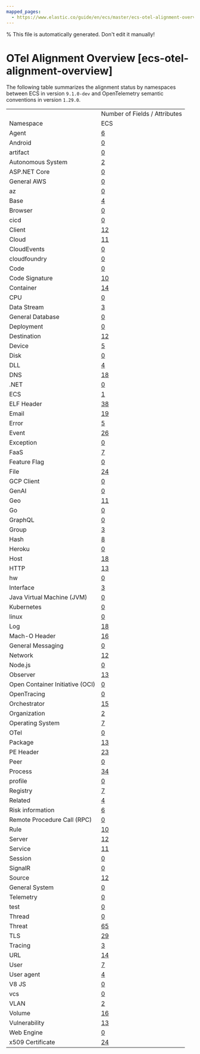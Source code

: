 ```yaml
---
mapped_pages:
  - https://www.elastic.co/guide/en/ecs/master/ecs-otel-alignment-overview.html
---
```

% This file is automatically generated. Don't edit it manually!

# OTel Alignment Overview [ecs-otel-alignment-overview]

The following table summarizes the alignment status by namespaces between ECS in version `9.1.0-dev` and OpenTelemetry semantic conventions in version `1.29.0`.

|     |     |
| --- | --- |
|  | Number of Fields / Attributes |
| Namespace | ECS | OTel | | Namespace | ECS | OTel | ![relation](https://img.shields.io/badge/match-93c93e?style=flat "match") | ![relation](https://img.shields.io/badge/equivalent-1ba9f5?style=flat "equivalent") | ![relation](https://img.shields.io/badge/related-efc20d?style=flat "related") | ![relation](https://img.shields.io/badge/conflict-910000?style=flat "conflict") | ![relation](https://img.shields.io/badge/metric-cb00cb?style=flat "metric") | ![relation](https://img.shields.io/badge/OTLP-ffdcb2?style=flat "OTLP") | ![relation](https://img.shields.io/badge/n%2Fa-f2f4fb?style=flat "na") |
| Agent | [6](/reference/ecs-agent.md) | [0](https://opentelemetry.io/docs/specs/semconv/attributes-registry/agent) | · | · | · | · | · | · | · |
| Android | [0](/reference/ecs-android.md) | [1](https://opentelemetry.io/docs/specs/semconv/attributes-registry/android) | · | · | · | · | · | · |  |
| artifact | [0](/reference/ecs-artifact.md) | [7](https://opentelemetry.io/docs/specs/semconv/attributes-registry/artifact) | · | · | · | · | · | · |  |
| Autonomous System | [2](/reference/ecs-as.md) | [0](https://opentelemetry.io/docs/specs/semconv/attributes-registry/as) | · | · | · | · | · | · | · |
| ASP.NET Core | [0](/reference/ecs-aspnetcore.md) | [7](https://opentelemetry.io/docs/specs/semconv/attributes-registry/aspnetcore) | · | · | · | · | · | · |  |
| General AWS | [0](/reference/ecs-aws.md) | [42](https://opentelemetry.io/docs/specs/semconv/attributes-registry/aws) | · | · | · | · | · | · |  |
| az | [0](/reference/ecs-az.md) | [2](https://opentelemetry.io/docs/specs/semconv/attributes-registry/az) | · | · | · | · | · | · |  |
| Base | [4](/reference/ecs-base.md) | [0](https://opentelemetry.io/docs/specs/semconv/attributes-registry/base) | · | · | 2 | · | · | 4 | · |
| Browser | [0](/reference/ecs-browser.md) | [4](https://opentelemetry.io/docs/specs/semconv/attributes-registry/browser) | · | · | · | · | · | · |  |
| cicd | [0](/reference/ecs-cicd.md) | [6](https://opentelemetry.io/docs/specs/semconv/attributes-registry/cicd) | · | · | · | · | · | · |  |
| Client | [12](/reference/ecs-client.md) | [2](https://opentelemetry.io/docs/specs/semconv/attributes-registry/client) | 2 | · | · | · | · | · | · |
| Cloud | [11](/reference/ecs-cloud.md) | [6](https://opentelemetry.io/docs/specs/semconv/attributes-registry/cloud) | 4 | 1 | · | · | · | · | · |
| CloudEvents | [0](/reference/ecs-cloudevents.md) | [5](https://opentelemetry.io/docs/specs/semconv/attributes-registry/cloudevents) | · | · | · | · | · | · |  |
| cloudfoundry | [0](/reference/ecs-cloudfoundry.md) | [11](https://opentelemetry.io/docs/specs/semconv/attributes-registry/cloudfoundry) | · | · | · | · | · | · |  |
| Code | [0](/reference/ecs-code.md) | [6](https://opentelemetry.io/docs/specs/semconv/attributes-registry/code) | · | · | · | · | · | · |  |
| Code Signature | [10](/reference/ecs-code_signature.md) | [0](https://opentelemetry.io/docs/specs/semconv/attributes-registry/code-signature) | · | · | · | · | · | · | · |
| Container | [14](/reference/ecs-container.md) | [13](https://opentelemetry.io/docs/specs/semconv/attributes-registry/container) | 4 | 2 | 1 | · | 2 | · | · |
| CPU | [0](/reference/ecs-cpu.md) | [1](https://opentelemetry.io/docs/specs/semconv/attributes-registry/cpu) | · | · | · | · | · | · |  |
| Data Stream | [3](/reference/ecs-data_stream.md) | [0](https://opentelemetry.io/docs/specs/semconv/attributes-registry/data-stream) | · | · | · | · | · | · | 3 |
| General Database | [0](/reference/ecs-db.md) | [27](https://opentelemetry.io/docs/specs/semconv/attributes-registry/db) | · | · | · | · | · | · |  |
| Deployment | [0](/reference/ecs-deployment.md) | [4](https://opentelemetry.io/docs/specs/semconv/attributes-registry/deployment) | · | · | · | · | · | · |  |
| Destination | [12](/reference/ecs-destination.md) | [2](https://opentelemetry.io/docs/specs/semconv/attributes-registry/destination) | 2 | · | · | · | · | · | · |
| Device | [5](/reference/ecs-device.md) | [4](https://opentelemetry.io/docs/specs/semconv/attributes-registry/device) | 4 | · | · | · | · | · | · |
| Disk | [0](/reference/ecs-disk.md) | [1](https://opentelemetry.io/docs/specs/semconv/attributes-registry/disk) | · | · | · | · | · | · |  |
| DLL | [4](/reference/ecs-dll.md) | [0](https://opentelemetry.io/docs/specs/semconv/attributes-registry/dll) | · | · | · | · | · | · | · |
| DNS | [18](/reference/ecs-dns.md) | [1](https://opentelemetry.io/docs/specs/semconv/attributes-registry/dns) | 1 | · | · | · | · | · | · |
| .NET | [0](/reference/ecs-dotnet.md) | [1](https://opentelemetry.io/docs/specs/semconv/attributes-registry/dotnet) | · | · | · | · | · | · |  |
| ECS | [1](/reference/ecs-ecs.md) | [0](https://opentelemetry.io/docs/specs/semconv/attributes-registry/ecs) | · | · | · | · | · | · | 1 |
| ELF Header | [38](/reference/ecs-elf.md) | [0](https://opentelemetry.io/docs/specs/semconv/attributes-registry/elf) | · | · | · | · | · | · | · |
| Email | [19](/reference/ecs-email.md) | [0](https://opentelemetry.io/docs/specs/semconv/attributes-registry/email) | · | · | · | · | · | · | · |
| Error | [5](/reference/ecs-error.md) | [1](https://opentelemetry.io/docs/specs/semconv/attributes-registry/error) | 1 | 2 | · | · | · | · | · |
| Event | [26](/reference/ecs-event.md) | [1](https://opentelemetry.io/docs/specs/semconv/attributes-registry/event) | · | · | · | · | · | · | · |
| Exception | [0](/reference/ecs-exception.md) | [4](https://opentelemetry.io/docs/specs/semconv/attributes-registry/exception) | · | · | · | · | · | · |  |
| FaaS | [7](/reference/ecs-faas.md) | [16](https://opentelemetry.io/docs/specs/semconv/attributes-registry/faas) | 3 | 2 | · | · | · | · | · |
| Feature Flag | [0](/reference/ecs-feature_flag.md) | [8](https://opentelemetry.io/docs/specs/semconv/attributes-registry/feature-flag) | · | · | · | · | · | · |  |
| File | [24](/reference/ecs-file.md) | [18](https://opentelemetry.io/docs/specs/semconv/attributes-registry/file) | 11 | 7 | · | · | · | · | · |
| GCP Client | [0](/reference/ecs-gcp.md) | [5](https://opentelemetry.io/docs/specs/semconv/attributes-registry/gcp) | · | · | · | · | · | · |  |
| GenAI | [0](/reference/ecs-gen_ai.md) | [22](https://opentelemetry.io/docs/specs/semconv/attributes-registry/gen-ai) | · | · | · | · | · | · |  |
| Geo | [11](/reference/ecs-geo.md) | [7](https://opentelemetry.io/docs/specs/semconv/attributes-registry/geo) | 1 | 4 | 2 | · | · | · | · |
| Go | [0](/reference/ecs-go.md) | [1](https://opentelemetry.io/docs/specs/semconv/attributes-registry/go) | · | · | · | · | · | · |  |
| GraphQL | [0](/reference/ecs-graphql.md) | [3](https://opentelemetry.io/docs/specs/semconv/attributes-registry/graphql) | · | · | · | · | · | · |  |
| Group | [3](/reference/ecs-group.md) | [0](https://opentelemetry.io/docs/specs/semconv/attributes-registry/group) | · | · | · | · | · | · | · |
| Hash | [8](/reference/ecs-hash.md) | [0](https://opentelemetry.io/docs/specs/semconv/attributes-registry/hash) | · | · | · | · | · | · | · |
| Heroku | [0](/reference/ecs-heroku.md) | [3](https://opentelemetry.io/docs/specs/semconv/attributes-registry/heroku) | · | · | · | · | · | · |  |
| Host | [18](/reference/ecs-host.md) | [15](https://opentelemetry.io/docs/specs/semconv/attributes-registry/host) | 5 | 1 | · | · | 8 | · | · |
| HTTP | [13](/reference/ecs-http.md) | [12](https://opentelemetry.io/docs/specs/semconv/attributes-registry/http) | 1 | 5 | 2 | 1 | · | · | · |
| hw | [0](/reference/ecs-hw.md) | [5](https://opentelemetry.io/docs/specs/semconv/attributes-registry/hw) | · | · | · | · | · | · |  |
| Interface | [3](/reference/ecs-interface.md) | [0](https://opentelemetry.io/docs/specs/semconv/attributes-registry/interface) | · | · | · | · | · | · | · |
| Java Virtual Machine (JVM) | [0](/reference/ecs-jvm.md) | [7](https://opentelemetry.io/docs/specs/semconv/attributes-registry/jvm) | · | · | · | · | · | · |  |
| Kubernetes | [0](/reference/ecs-k8s.md) | [26](https://opentelemetry.io/docs/specs/semconv/attributes-registry/k8s) | · | · | · | · | · | · |  |
| linux | [0](/reference/ecs-linux.md) | [1](https://opentelemetry.io/docs/specs/semconv/attributes-registry/linux) | · | · | · | · | · | · |  |
| Log | [18](/reference/ecs-log.md) | [7](https://opentelemetry.io/docs/specs/semconv/attributes-registry/log) | 1 | · | · | · | · | 1 | · |
| Mach-O Header | [16](/reference/ecs-macho.md) | [0](https://opentelemetry.io/docs/specs/semconv/attributes-registry/macho) | · | · | · | · | · | · | · |
| General Messaging | [0](/reference/ecs-messaging.md) | [37](https://opentelemetry.io/docs/specs/semconv/attributes-registry/messaging) | · | · | · | · | · | · |  |
| Network | [12](/reference/ecs-network.md) | [16](https://opentelemetry.io/docs/specs/semconv/attributes-registry/network) | 2 | 1 | · | · | · | · | · |
| Node.js | [0](/reference/ecs-nodejs.md) | [1](https://opentelemetry.io/docs/specs/semconv/attributes-registry/nodejs) | · | · | · | · | · | · |  |
| Observer | [13](/reference/ecs-observer.md) | [0](https://opentelemetry.io/docs/specs/semconv/attributes-registry/observer) | · | · | · | · | · | · | · |
| Open Container Initiative (OCI) | [0](/reference/ecs-oci.md) | [1](https://opentelemetry.io/docs/specs/semconv/attributes-registry/oci) | · | · | · | · | · | · |  |
| OpenTracing | [0](/reference/ecs-opentracing.md) | [1](https://opentelemetry.io/docs/specs/semconv/attributes-registry/opentracing) | · | · | · | · | · | · |  |
| Orchestrator | [15](/reference/ecs-orchestrator.md) | [0](https://opentelemetry.io/docs/specs/semconv/attributes-registry/orchestrator) | · | · | · | · | · | · | · |
| Organization | [2](/reference/ecs-organization.md) | [0](https://opentelemetry.io/docs/specs/semconv/attributes-registry/organization) | · | · | · | · | · | · | · |
| Operating System | [7](/reference/ecs-os.md) | [5](https://opentelemetry.io/docs/specs/semconv/attributes-registry/os) | 2 | 1 | · | 1 | · | · | · |
| OTel | [0](/reference/ecs-otel.md) | [4](https://opentelemetry.io/docs/specs/semconv/attributes-registry/otel) | · | · | · | · | · | · |  |
| Package | [13](/reference/ecs-package.md) | [0](https://opentelemetry.io/docs/specs/semconv/attributes-registry/package) | · | · | · | · | · | · | · |
| PE Header | [23](/reference/ecs-pe.md) | [0](https://opentelemetry.io/docs/specs/semconv/attributes-registry/pe) | · | · | · | · | · | · | · |
| Peer | [0](/reference/ecs-peer.md) | [1](https://opentelemetry.io/docs/specs/semconv/attributes-registry/peer) | · | · | · | · | · | · |  |
| Process | [34](/reference/ecs-process.md) | [33](https://opentelemetry.io/docs/specs/semconv/attributes-registry/process) | 15 | 2 | · | · | 1 | · | · |
| profile | [0](/reference/ecs-profile.md) | [1](https://opentelemetry.io/docs/specs/semconv/attributes-registry/profile) | · | · | · | · | · | · |  |
| Registry | [7](/reference/ecs-registry.md) | [0](https://opentelemetry.io/docs/specs/semconv/attributes-registry/registry) | · | · | · | · | · | · | · |
| Related | [4](/reference/ecs-related.md) | [0](https://opentelemetry.io/docs/specs/semconv/attributes-registry/related) | · | · | · | · | · | · | 4 |
| Risk information | [6](/reference/ecs-risk.md) | [0](https://opentelemetry.io/docs/specs/semconv/attributes-registry/risk) | · | · | · | · | · | · | · |
| Remote Procedure Call (RPC) | [0](/reference/ecs-rpc.md) | [17](https://opentelemetry.io/docs/specs/semconv/attributes-registry/rpc) | · | · | · | · | · | · |  |
| Rule | [10](/reference/ecs-rule.md) | [0](https://opentelemetry.io/docs/specs/semconv/attributes-registry/rule) | · | · | · | · | · | · | · |
| Server | [12](/reference/ecs-server.md) | [2](https://opentelemetry.io/docs/specs/semconv/attributes-registry/server) | 2 | · | · | · | · | · | · |
| Service | [11](/reference/ecs-service.md) | [4](https://opentelemetry.io/docs/specs/semconv/attributes-registry/service) | 2 | 2 | · | · | · | · | · |
| Session | [0](/reference/ecs-session.md) | [2](https://opentelemetry.io/docs/specs/semconv/attributes-registry/session) | · | · | · | · | · | · |  |
| SignalR | [0](/reference/ecs-signalr.md) | [2](https://opentelemetry.io/docs/specs/semconv/attributes-registry/signalr) | · | · | · | · | · | · |  |
| Source | [12](/reference/ecs-source.md) | [2](https://opentelemetry.io/docs/specs/semconv/attributes-registry/source) | 2 | · | · | · | · | · | · |
| General System | [0](/reference/ecs-system.md) | [12](https://opentelemetry.io/docs/specs/semconv/attributes-registry/system) | · | · | · | · | · | · |  |
| Telemetry | [0](/reference/ecs-telemetry.md) | [5](https://opentelemetry.io/docs/specs/semconv/attributes-registry/telemetry) | · | · | · | · | · | · |  |
| test | [0](/reference/ecs-test.md) | [4](https://opentelemetry.io/docs/specs/semconv/attributes-registry/test) | · | · | · | · | · | · |  |
| Thread | [0](/reference/ecs-thread.md) | [2](https://opentelemetry.io/docs/specs/semconv/attributes-registry/thread) | · | · | · | · | · | · |  |
| Threat | [65](/reference/ecs-threat.md) | [0](https://opentelemetry.io/docs/specs/semconv/attributes-registry/threat) | · | · | · | · | · | · | · |
| TLS | [29](/reference/ecs-tls.md) | [28](https://opentelemetry.io/docs/specs/semconv/attributes-registry/tls) | 26 | · | · | · | · | · | · |
| Tracing | [3](/reference/ecs-tracing.md) | [0](https://opentelemetry.io/docs/specs/semconv/attributes-registry/tracing) | · | · | · | · | · | 2 | 1 |
| URL | [14](/reference/ecs-url.md) | [13](https://opentelemetry.io/docs/specs/semconv/attributes-registry/url) | 12 | · | · | · | · | · | · |
| User | [7](/reference/ecs-user.md) | [6](https://opentelemetry.io/docs/specs/semconv/attributes-registry/user) | 6 | · | · | · | · | · | · |
| User agent | [4](/reference/ecs-user_agent.md) | [4](https://opentelemetry.io/docs/specs/semconv/attributes-registry/user-agent) | 3 | · | · | · | · | · | · |
| V8 JS | [0](/reference/ecs-v8js.md) | [2](https://opentelemetry.io/docs/specs/semconv/attributes-registry/v8js) | · | · | · | · | · | · |  |
| vcs | [0](/reference/ecs-vcs.md) | [13](https://opentelemetry.io/docs/specs/semconv/attributes-registry/vcs) | · | · | · | · | · | · |  |
| VLAN | [2](/reference/ecs-vlan.md) | [0](https://opentelemetry.io/docs/specs/semconv/attributes-registry/vlan) | · | · | · | · | · | · | · |
| Volume | [16](/reference/ecs-volume.md) | [0](https://opentelemetry.io/docs/specs/semconv/attributes-registry/volume) | · | · | · | · | · | · | · |
| Vulnerability | [13](/reference/ecs-vulnerability.md) | [0](https://opentelemetry.io/docs/specs/semconv/attributes-registry/vulnerability) | · | · | · | · | · | · | · |
| Web Engine | [0](/reference/ecs-webengine.md) | [3](https://opentelemetry.io/docs/specs/semconv/attributes-registry/webengine) | · | · | · | · | · | · |  |
| x509 Certificate | [24](/reference/ecs-x509.md) | [0](https://opentelemetry.io/docs/specs/semconv/attributes-registry/x509) | · | · | · | · | · | · | · |
